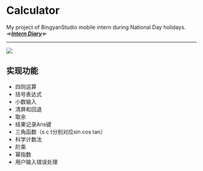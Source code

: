 # Calculator
My project of BingyanStudio mobile intern during National Day holidays.  
⇒[***Intern Diary***](https://github.com/Huang-Yujie/Calculator/blob/master/Intern_Diary.md)⇐  
***
![](https://tva1.sinaimg.cn/large/006y8mN6ly1g7pxd87pooj30rc1c2ka3.jpg)
## 实现功能
- 四则运算
- 括号表达式
- 小数输入
- 清屏和回退
- 取余
- 结果记录Ans键
- 三角函数（s c t分别对应sin cos tan）
- 科学计数法
- 阶乘
- 幂指数
- 用户输入错误处理
